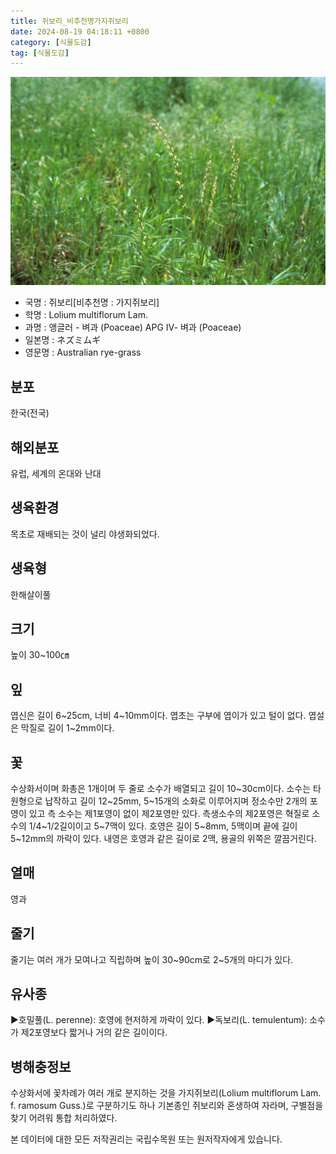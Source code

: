 ```yaml
---
title: 쥐보리_비추천명가지쥐보리
date: 2024-08-19 04:18:11 +0800
category: [식물도감]
tag: [식물도감]
---
```




![쥐보리[비추천명 : 가지쥐보리]](/assets/img/fileUpload/plants/basic/Gramineae/Lolium/423/423_1_th2.jpg)
- 국명 : 쥐보리[비추천명 : 가지쥐보리]
- 학명 : Lolium multiflorum Lam.
- 과명 : 앵글러 - 벼과 (Poaceae) APG Ⅳ- 벼과 (Poaceae)
- 일본명 : ネズミムギ
- 영문명 : Australian rye-grass


## 분포
한국(전국)
## 해외분포
유럽, 세계의 온대와 난대
## 생육환경
목초로 재배되는 것이 널리 야생화되었다.
## 생육형
한해살이풀
## 크기
높이 30~100㎝
## 잎
엽신은 길이 6~25cm, 너비 4~10mm이다. 엽초는 구부에 엽이가 있고 털이 없다. 엽설은 막질로 길이 1~2mm이다.
## 꽃
수상화서이며 화총은 1개이며 두 줄로 소수가 배열되고 길이 10~30cm이다. 소수는 타원형으로 납작하고 길이 12~25mm, 5~15개의 소화로 이루어지며 정소수만 2개의 포영이 있고 측 소수는 제1포영이 없이 제2포영만 있다. 측생소수의 제2포영은 혁질로 소수의 1/4~1/2길이이고 5~7맥이 있다. 호영은 길이 5~8mm, 5맥이며 끝에 길이 5~12mm의 까락이 있다. 내영은 호영과 같은 길이로 2맥, 용골의 위쪽은 깔끔거린다.
## 열매
영과
## 줄기
줄기는 여러 개가 모여나고 직립하며 높이 30~90cm로 2~5개의 마디가 있다.
## 유사종
▶호밀풀(L. perenne): 호영에 현저하게 까락이 있다.
▶독보리(L. temulentum): 소수가 제2포영보다 짧거나 거의 같은 길이이다.
## 병해충정보
수상화서에 꽃차례가 여러 개로 분지하는 것을 가지쥐보리(Lolium multiflorum Lam. f. ramosum Guss.)로 구분하기도 하나 기본종인 쥐보리와 혼생하여 자라며, 구별점을 찾기 어려워 통합 처리하였다.






본 데이터에 대한 모든 저작권리는 국립수목원 또는 원저작자에게 있습니다.
